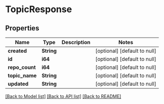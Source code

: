 # TopicResponse

## Properties
Name | Type | Description | Notes
------------ | ------------- | ------------- | -------------
**created** | **String** |  | [optional] [default to null]
**id** | **i64** |  | [optional] [default to null]
**repo_count** | **i64** |  | [optional] [default to null]
**topic_name** | **String** |  | [optional] [default to null]
**updated** | **String** |  | [optional] [default to null]

[[Back to Model list]](../README.md#documentation-for-models) [[Back to API list]](../README.md#documentation-for-api-endpoints) [[Back to README]](../README.md)


